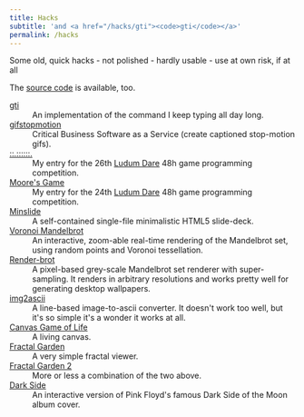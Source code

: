 ```yaml
---
title: Hacks
subtitle: 'and <a href="/hacks/gti"><code>gti</code></a>'
permalink: /hacks
---
```


<p>Some old, quick hacks - not polished - hardly usable - use at own risk, if at all</p>
<p>The <a href="https://github.com/rwos">source code</a> is available, too.</p>

<dl>
  <dt><a href="/hacks/gti">gti</a></dt>
  <dd>
    An implementation of the command I keep typing all day long.
  </dd>
  <dt><a href="https://rwos.github.io/gifstopmotion/">gifstopmotion</a></dt>
  <dd>
    Critical Business Software as a Service (create captioned stop-motion gifs).
  </dd>
  <dt><a href="/hacks/ld26">::.::::::.</a></dt>
  <dd>
    My entry for the 26th <a href="http://www.ludumdare.com/compo/">Ludum Dare</a>
    48h game programming competition.
  </dd>
  <dt><a href="/hacks/ld24/ld24.html">Moore's Game</a></dt>
  <dd>
    My entry for the 24th <a href="http://www.ludumdare.com/compo/">Ludum Dare</a>
    48h game programming competition.
  </dd>
  <dt><a href="/hacks/minslide">Minslide</a></dt>
  <dd>
    A self-contained single-file minimalistic HTML5 slide-deck.
  </dd>
  <dt><a href="/hacks/voronoi-mandelbrot">Voronoi Mandelbrot</a></dt>
  <dd>
    An interactive, zoom-able real-time rendering of the
    Mandelbrot set, using random points and Voronoi tessellation.
  </dd>
  <dt><a href="/hacks/render-brot">Render-brot</a></dt>
  <dd>
    A pixel-based grey-scale Mandelbrot set renderer with
    super-sampling. It renders in arbitrary resolutions and
    works pretty well for generating desktop wallpapers.
  </dd>
  <dt><a href="/hacks/img2ascii">img2ascii</a></dt>
  <dd>
    A line-based image-to-ascii converter. It doesn't work
    too well, but it's so simple it's a wonder it works at
    all.
  </dd>
  <dt><a href="/hacks/canvas_game_of_life">Canvas Game of Life</a></dt>
  <dd>
    A living canvas.
  </dd>
  <dt><a href="/hacks/fractal_garden">Fractal Garden</a></dt>
  <dd>
    A very simple fractal viewer.
  </dd>
  <dt><a href="/hacks/fractal_garden_2">Fractal Garden 2</a></dt>
  <dd>
    More or less a combination of the two above.
  </dd>
  <dt><a href="/hacks/dark_side">Dark Side</a></dt>
  <dd>
    An interactive version of Pink Floyd's famous Dark Side of the
    Moon album cover.
  </dd>
</dl>
